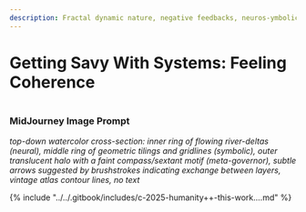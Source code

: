 ```yaml
---
description: Fractal dynamic nature, negative feedbacks, neuros-ymbolic model structure
---
```


# Getting Savy With Systems: Feeling Coherence

<figure><img src="../../.gitbook/assets/Screenshot 2025-09-02 at 5.47.43 PM.png" alt=""><figcaption></figcaption></figure>



### MidJourney Image Prompt

_top-down watercolor cross-section: inner ring of flowing river-deltas (neural), middle ring of geometric tilings and gridlines (symbolic), outer translucent halo with a faint compass/sextant motif (meta-governor), subtle arrows suggested by brushstrokes indicating exchange between layers, vintage atlas contour lines, no text_

{% include "../../.gitbook/includes/c-2025-humanity++-this-work....md" %}
